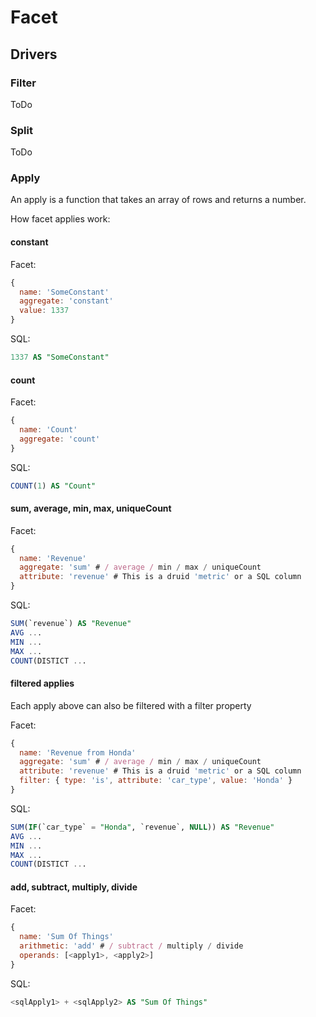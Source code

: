 # Facet

## Drivers

### Filter
ToDo

### Split
ToDo

### Apply
An apply is a function that takes an array of rows and returns a number.

How facet applies work:

#### constant
Facet:

```javascript
{
  name: 'SomeConstant'
  aggregate: 'constant'
  value: 1337
}
```

SQL:

```sql
1337 AS "SomeConstant"
```

#### count

Facet:

```javascript
{
  name: 'Count'
  aggregate: 'count'
}
```

SQL:

```sql
COUNT(1) AS "Count"
```

#### sum, average, min, max, uniqueCount

Facet:
```javascript
{
  name: 'Revenue'
  aggregate: 'sum' # / average / min / max / uniqueCount
  attribute: 'revenue' # This is a druid 'metric' or a SQL column
}
```

SQL:

```sql
SUM(`revenue`) AS "Revenue"
AVG ...
MIN ...
MAX ...
COUNT(DISTICT ...
```

#### filtered applies
Each apply above can also be filtered with a filter property

Facet:
```javascript
{
  name: 'Revenue from Honda'
  aggregate: 'sum' # / average / min / max / uniqueCount
  attribute: 'revenue' # This is a druid 'metric' or a SQL column
  filter: { type: 'is', attribute: 'car_type', value: 'Honda' }
}
```

SQL:

```sql
SUM(IF(`car_type` = "Honda", `revenue`, NULL)) AS "Revenue"
AVG ...
MIN ...
MAX ...
COUNT(DISTICT ...
```

#### add, subtract, multiply, divide
Facet:
```javascript
{
  name: 'Sum Of Things'
  arithmetic: 'add' # / subtract / multiply / divide
  operands: [<apply1>, <apply2>]
}
```

SQL:

```sql
<sqlApply1> + <sqlApply2> AS "Sum Of Things"
```
